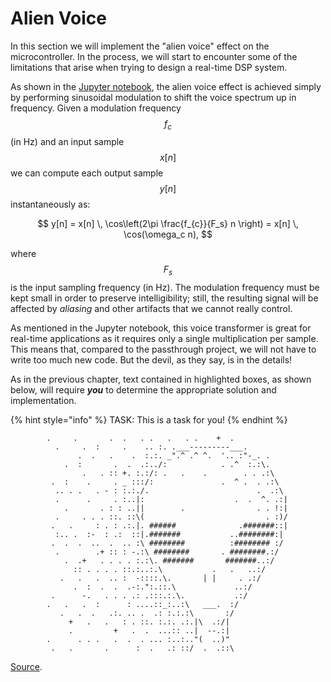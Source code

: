 # Alien Voice

In this section we will implement the "alien voice" effect on the microcontroller. In the process, we will start to encounter some of the limitations that arise when trying to design a real-time DSP system.

As shown in the [Jupyter notebook](../introduction-vt.md), the alien voice effect is achieved simply by performing sinusoidal modulation to shift the voice spectrum up in frequency. Given a modulation frequency $$f_{c}$$ \(in Hz\) and an input sample $$x[n]$$ we can compute each output sample $$y[n]$$ instantaneously as:

$$
y[n] = x[n] \, \cos\left(2\pi \frac{f_{c}}{F_s} n \right) = x[n] \, \cos(\omega_c n),
$$

where $$F_s$$ is the input sampling frequency \(in Hz\). The modulation frequency must be kept small in order to preserve intelligibility; still, the resulting signal will be affected by _aliasing_ and other artifacts that we cannot really control.

As mentioned in the Jupyter notebook, this voice transformer is great for real-time applications as it requires only a single multiplication per sample. This means that, compared to the passthrough project, we will not have to write too much new code. But the devil, as they say, is in the details!

As in the previous chapter, text contained in highlighted boxes, as shown below, will require _**you**_ to determine the appropriate solution and implementation.

{% hint style="info" %}
TASK: This is a task for you!
{% endhint %}

```text
        .     .       .  .   . .   .   . .    +  .
          .     .  :     .    .. :. .___---------___.
               .  .   .    .  :.:. _".^ .^ ^.  '.. :"-_. .
            .  :       .  .  .:../:            . .^  :.:\.
                .   . :: +. :.:/: .   .    .        . . .:\
         .  :    .     . _ :::/:               .  ^ .  . .:\
          .. . .   . - : :.:./.                        .  .:\
          .      .     . :..|:                    .  .  ^. .:|
            .       . : : ..||        .                . . !:|
          .     . . . ::. ::\(                           . :)/
         .   .     : . : .:.|. ######              .#######::|
          :.. .  :-  : .:  ::|.#######           ..########:|
         .  .  .  ..  .  .. :\ ########          :######## :/
          .        .+ :: : -.:\ ########       . ########.:/
            .  .+   . . . . :.:\. #######       #######..:/
              :: . . . . ::.:..:.\           .   .   ..:/
           .   .   .  .. :  -::::.\.       | |     . .:/
              .  :  .  .  .-:.":.::.\             ..:/
         .      -.   . . . .: .:::.:.\.           .:/
        .   .   .  :      : ....::_:..:\   ___.  :/
           .   .  .   .:. .. .  .: :.:.:\       :/
             +   .   .   : . ::. :.:. .:.|\  .:/|
             .         +   .  .  ...:: ..|  --.:|
        .      . . .   .  .  . ... :..:.."(  ..)"
         .   .       .      :  .   .: ::/  .  .::\
```

[Source](http://www.asciiworld.com/-Aliens,128-.html).

